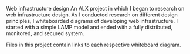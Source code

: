 Web infrastructure design
An ALX project in which I began to research on web infrastructure design. As I conducted research on different design principles, I whiteboarded diagrams of developing web infrastructure. I started with a simple LAMP model and ended with a fully distributed, monitored, and secured system.

Files in this project contain links to each respective whiteboard diagram.
